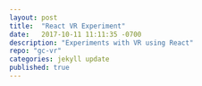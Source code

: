 ```yaml
---
layout: post
title:  "React VR Experiment"
date:   2017-10-11 11:11:35 -0700
description: "Experiments with VR using React"
repo: "gc-vr"
categories: jekyll update
published: true
---
```




